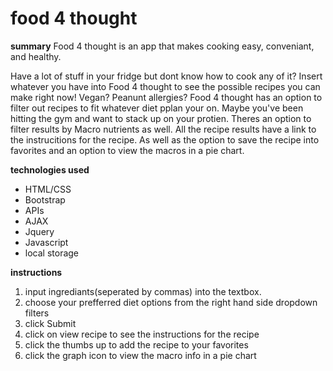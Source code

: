 # food 4 thought
__summary__
Food 4 thought is an app that makes cooking easy, conveniant, and healthy.

Have a lot of stuff in your fridge but dont know how to cook any of it?
Insert whatever you have into Food 4 thought to see the possible recipes you can make right now!
Vegan? Peanunt allergies? Food 4 thought has an option to filter out recipes to fit whatever diet pplan your on.
Maybe you've been hitting the gym and want to stack up on your protien. Theres an option to filter results by Macro nutrients as well.
All the recipe results have a link to the instrucitions for the recipe. As well as the option to save the recipe into favorites and an option to view the macros in a pie chart.

__technologies used__
* HTML/CSS
* Bootstrap
* APIs
* AJAX
* Jquery
* Javascript
* local storage

__instructions__
1. input ingrediants(seperated by commas) into the textbox.
2. choose your prefferred diet options from the right hand side dropdown filters
3. click Submit
4. click on view recipe to see the instructions for the recipe
5. click the thumbs up to add the recipe to your favorites
6. click the graph icon to view the macro info in a pie chart